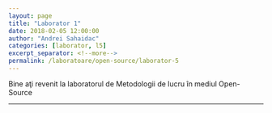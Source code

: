 ```yaml
---
layout: page
title: "Laborator 1"
date: 2018-02-05 12:00:00
author: "Andrei Sahaidac"
categories: [laborator, l5]
excerpt_separator: <!--more-->
permalink: /laboratoare/open-source/laborator-5
---
```


Bine aţi revenit la laboratorul de Metodologii de lucru în mediul Open-Source
<!--more-->


----------